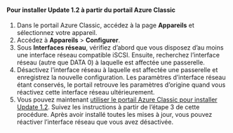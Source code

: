 <!--author=SharS last changed: 03/17/2016-->

#### Pour installer Update 1.2 à partir du portail Azure Classic
1. Dans le portail Azure Classic, accédez à la page **Appareils** et sélectionnez votre appareil.
2. Accédez à **Appareils** > **Configurer**.
3. Sous **Interfaces réseau**, vérifiez d’abord que vous disposez d’au moins une interface réseau compatible iSCSI. Ensuite, recherchez l’interface réseau (autre que DATA 0) à laquelle est affectée une passerelle.
4. Désactivez l’interface réseau à laquelle est affectée une passerelle et enregistrez la nouvelle configuration. Les paramètres d’interface réseau étant conservés, le portail retrouve les paramètres d’origine quand vous réactivez cette interface réseau ultérieurement.
5. Vous pouvez maintenant [utiliser le portail Azure Classic pour installer Update 1.2](#install-update-12-via-the-azure-classic-portal). Suivez les instructions à partir de l’étape 3 de cette procédure. Après avoir installé toutes les mises à jour, vous pouvez réactiver l’interface réseau que vous avez désactivée.

<!---HONumber=AcomDC_0323_2016-->